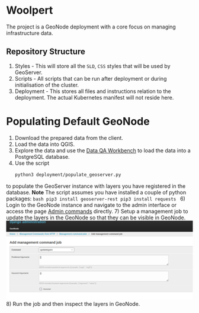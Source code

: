 # Woolpert

The project is a GeoNode deployment with a core focus on managing infrastructure data.

## Repository Structure

1) Styles - This will store all the `SLD`, `CSS` styles that will be used by GeoServer.
2) Scripts - All scripts that can be run after deployment or during initialisation of the cluster.
3) Deployment - This stores all files and instructions relation to the deployment. The actual
Kubernetes manifest will not reside here.

# Populating Default GeoNode

1) Download the prepared data from the client.
2) Load the data into QGIS.
3) Explore the data and use the [Data QA Workbench](https://plugins.qgis.org/plugins/dataset_qa_workbench/) to 
load the data into a PostgreSQL database.
5) Use the script 
    ```bash
    python3 deployment/populate_geoserver.py
    ```
to populate the GeoServer instance with layers you have registered in the database.
**Note** The script assumes you have installed a couple of python packages:
    ```bash
    pip3 install geoserver-rest
    pip3 install requests
    ```
6) Login to the GeoNode instance and navigate to the admin interface or access the page [Admin commands](https://S{SITE_URL}/admin/management_commands_http/) directly.
7) Setup a management job to update the layers in the GeoNode so that they can be visible in GeoNode.
![management_command](images/management_command_job.png)
8) Run the job and then inspect the layers in GeoNode.